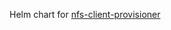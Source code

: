Helm chart for [nfs-client-provisioner](https://github.com/kubernetes-incubator/external-storage/tree/master/nfs-client)
